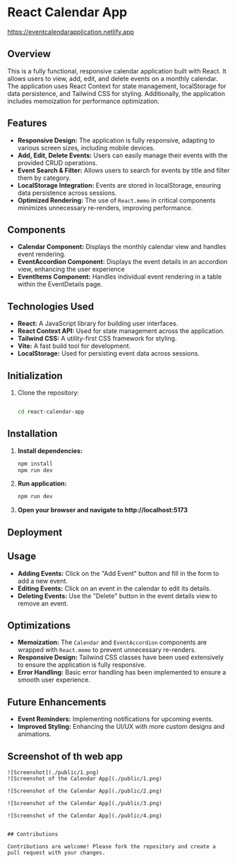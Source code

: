 # React Calendar App
https://eventcalendarapplication.netlify.app
## Overview

This is a fully functional, responsive calendar application built with React. It allows users to view, add, edit, and delete events on a monthly calendar. The application uses React Context for state management, localStorage for data persistence, and Tailwind CSS for styling. Additionally, the application includes memoization for performance optimization.

## Features

- **Responsive Design:** The application is fully responsive, adapting to various screen sizes, including mobile devices.
- **Add, Edit, Delete Events:** Users can easily manage their events with the provided CRUD operations.
- **Event Search & Filter:** Allows users to search for events by title and filter them by category.
- **LocalStorage Integration:** Events are stored in localStorage, ensuring data persistence across sessions.
- **Optimized Rendering:** The use of `React.memo` in critical components minimizes unnecessary re-renders, improving performance.

## Components

- **Calendar Component:** Displays the monthly calendar view and handles event rendering.
- **EventAccordion Component:** Displays the event details in an accordion view, enhancing the user experience
- **EventItems Component:** Handles individual event rendering in a table within the EventDetails page.

## Technologies Used

- **React:** A JavaScript library for building user interfaces.
- **React Context API:** Used for state management across the application.
- **Tailwind CSS:** A utility-first CSS framework for styling.
- **Vite:** A fast build tool for development.
- **LocalStorage:** Used for persisting event data across sessions.

## Initialization

1. Clone the repository:

   ```bash

   cd react-calendar-app
   ```
## Installation

1. **Install dependencies:**

   ```bash
   npm install
   npm run dev
   ```
1. **Run application:**

   ```bash
   npm run dev
   ```
3. **Open your browser and navigate to http://localhost:5173**

## Deployment


## Usage

- **Adding Events:** Click on the "Add Event" button and fill in the form to add a new event.
- **Editing Events:** Click on an event in the calendar to edit its details.
- **Deleting Events:** Use the "Delete" button in the event details view to remove an event.

## Optimizations

- **Memoization:** The `Calendar` and `EventAccordion` components are wrapped with `React.memo` to prevent unnecessary re-renders.
- **Responsive Design:** Tailwind CSS classes have been used extensively to ensure the application is fully responsive.
- **Error Handling:** Basic error handling has been implemented to ensure a smooth user experience.

## Future Enhancements

- **Event Reminders:** Implementing notifications for upcoming events.
- **Improved Styling:** Enhancing the UI/UX with more custom designs and animations.
## Screenshot  of th web app
```
![Screenshot](./public/1.png)
![Screenshot of the Calendar App](./public/1.png)

![Screenshot of the Calendar App](./public/2.png)

![Screenshot of the Calendar App](./public/3.png)

![Screenshot of the Calendar App](./public/4.png)


```

```
## Contributions

Contributions are welcome! Please fork the repository and create a pull request with your changes.


